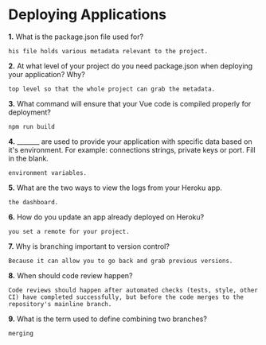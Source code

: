 # Deploying Applications

**1.** What is the package.json file used for?
<!-- enter you answer in the space below -->
```
his file holds various metadata relevant to the project.
``` 
**2.** At what level of your project do you need package.json when deploying your application? Why?
<!-- enter you answer in the space below -->
```
top level so that the whole project can grab the metadata.
```
**3.** What command will ensure that your Vue code is compiled properly for deployment?
<!-- enter you answer in the space below -->
```
npm run build
```
**4.** _______ are used to provide your application with specific data based on it's environment. For example: connections strings, private keys or port. Fill in the blank.
<!-- enter you answer in the space below -->
```
environment variables.
```
**5.** What are the two ways to view the logs from your Heroku app.
<!-- enter you answer in the space below -->
```
the dashboard.
```
**6.** How do you update an app already deployed on Heroku?
<!-- enter you answer in the space below -->
```
you set a remote for your project.
```
**7.** Why is branching important to version control?
<!-- enter you answer in the space below -->
```
Because it can allow you to go back and grab previous versions.
```
**8.** When should code review happen?
<!-- enter you answer in the space below -->
```
Code reviews should happen after automated checks (tests, style, other CI) have completed successfully, but before the code merges to the repository's mainline branch.
```
**9.** What is the term used to define combining two branches?
<!-- enter you answer in the space below -->
```
merging
```